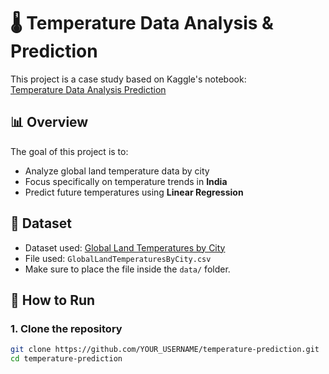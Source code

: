 # 🌡️ Temperature Data Analysis & Prediction

This project is a case study based on Kaggle's notebook:  
[Temperature Data Analysis Prediction](https://www.kaggle.com/code/devraai/temperature-data-analysis-prediction)

## 📊 Overview

The goal of this project is to:
- Analyze global land temperature data by city
- Focus specifically on temperature trends in **India**
- Predict future temperatures using **Linear Regression**

## 📁 Dataset

- Dataset used: [Global Land Temperatures by City](https://www.kaggle.com/datasets/berkeleyearth/climate-change-earth-surface-temperature-data)
- File used: `GlobalLandTemperaturesByCity.csv`
- Make sure to place the file inside the `data/` folder.

## 🚀 How to Run

### 1. Clone the repository

```bash
git clone https://github.com/YOUR_USERNAME/temperature-prediction.git
cd temperature-prediction

